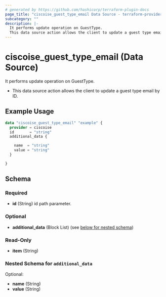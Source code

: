 ```yaml
---
# generated by https://github.com/hashicorp/terraform-plugin-docs
page_title: "ciscoise_guest_type_email Data Source - terraform-provider-ciscoise"
subcategory: ""
description: |-
  It performs update operation on GuestType.
  This data source action allows the client to update a guest type email by ID.
---
```


# ciscoise_guest_type_email (Data Source)

It performs update operation on GuestType.

- This data source action allows the client to update a guest type email by ID.

## Example Usage

```terraform
data "ciscoise_guest_type_email" "example" {
  provider = ciscoise
  id       = "string"
  additional_data {

    name  = "string"
    value = "string"
  }

}
```

<!-- schema generated by tfplugindocs -->
## Schema

### Required

- **id** (String) id path parameter.

### Optional

- **additional_data** (Block List) (see [below for nested schema](#nestedblock--additional_data))

### Read-Only

- **item** (String)

<a id="nestedblock--additional_data"></a>
### Nested Schema for `additional_data`

Optional:

- **name** (String)
- **value** (String)


